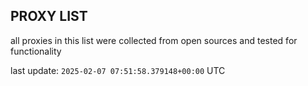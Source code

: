 ## PROXY LIST

all proxies in this list were collected from open sources and tested for functionality

last update: `2025-02-07 07:51:58.379148+00:00` UTC